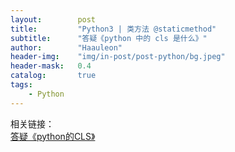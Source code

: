 ```yaml
---
layout:        post
title:         "Python3 | 类方法 @staticmethod"
subtitle:      "答疑《python 中的 cls 是什么》"
author:        "Haauleon"
header-img:    "img/in-post/post-python/bg.jpeg"
header-mask:   0.4
catalog:       true
tags:
    - Python
---
```


相关链接：    
[答疑《python的CLS》](https://cloud.tencent.com/developer/article/1510534)